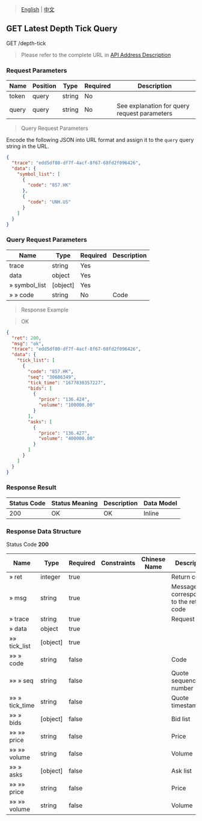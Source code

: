 > [English](./latest_order_book_price_query.md) | [中文](./latest_order_book_price_query_cn.md)

## GET Latest Depth Tick Query

GET /depth-tick
> Please refer to the complete URL in [API Address Description](./api_address_description.md)

### Request Parameters

| Name                   | Position | Type    | Required | Description                                                  |
| ---------------------- | -------- | ------- | -------- | ------------------------------------------------------------ |
| token                  | query    | string  | No       |                                                              |
| query                  | query    | string  | No       | See explanation for query request parameters                  |

> Query Request Parameters

Encode the following JSON into URL format and assign it to the `query` query string in the URL.
```json
{
  "trace": "edd5df80-df7f-4acf-8f67-68fd2f096426",
  "data": {
    "symbol_list": [
      {
        "code": "857.HK"
      },
      {
        "code": "UNH.US"
      }
    ]
  }
}
```

### Query Request Parameters

| Name       | Type   | Required | Description |
| ---------- | ------ | -------- | ----------- |
| trace      | string | Yes      |             |
| data       | object | Yes      |             |
| » symbol_list | [object] | Yes      |             |
| » » code       | string | No       | Code        |

> Response Example

> OK

```json
{
  "ret": 200,
  "msg": "ok",
  "trace": "edd5df80-df7f-4acf-8f67-68fd2f096426",
  "data": {
    "tick_list": [
      {
        "code": "857.HK",
        "seq": "30686349",
        "tick_time": "1677830357227",
        "bids": [
          {
            "price": "136.424",
            "volume": "100000.00"
          }
        ],
        "asks": [
          {
            "price": "136.427",
            "volume": "400000.00"
          }
        ]
      }
    ]
  }
}
```

### Response Result

| Status Code | Status Meaning | Description | Data Model |
| ----------- | -------------- | ----------- | ---------- |
| 200         | OK             | OK          | Inline     |

### Response Data Structure

Status Code **200**

| Name       | Type    | Required | Constraints | Chinese Name | Description |
| ---------- | ------- | -------- | ----------- | ------------ | ----------- |
| » ret      | integer | true     |             |              | Return code |
| » msg      | string  | true     |             |              | Message corresponding to the return code |
| » trace    | string  | true     |             |              | Request trace |
| » data     | object  | true     |             |              |             |
| »» tick_list | [object] | true  |             |              |             |
| »» » code    | string | false    |             |              | Code        |
| »» » seq     | string | false    |             |              | Quote sequence number |
| »» » tick_time | string | false |             |              | Quote timestamp |
| »» » bids    | [object] | false  |             |              | Bid list    |
| »» »» price  | string | false    |             |              | Price       |
| »» »» volume | string | false    |             |              | Volume      |
| »» » asks    | [object] | false  |             |              | Ask list    |
| »» »» price  | string | false    |             |              | Price       |
| »» »» volume | string | false    |             |              | Volume      |
